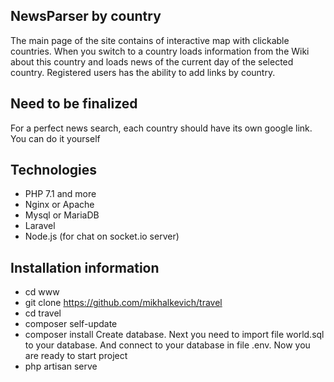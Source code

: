## NewsParser by country
The main page of the site contains of interactive map with clickable countries. When you switch to a country loads information from the Wiki about this country and loads news of the current day of the selected country. Registered users has the ability to add links by country.
## Need to be finalized
For a perfect news search, each country should have its own google link. You can do it yourself
## Technologies
 - PHP 7.1 and more
 - Nginx or Apache
 - Mysql or MariaDB
 - Laravel
 - Node.js (for chat on socket.io server) 
## Installation information 
 - cd www
 - git clone https://github.com/mikhalkevich/travel
 - cd travel
 - composer self-update
 - composer install
 Create database.
 Next you need to import file world.sql to your database. And connect to your database in file .env.
 Now you are ready to start project
 - php artisan serve
